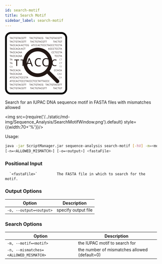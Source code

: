 ```yaml
---
id: search-motif
title: Search Motif
sidebar_label: search-motif
---
```


![search-motif](/../static/icons/Sequence_Analysis/SearchMotif_square.svg)

Search for an IUPAC DNA sequence motif in FASTA files with mismatches allowed

<img src={require('/../static/md-img/Sequence_Analysis/SearchMotifWindow.png').default} style={{width:70+'%'}}/>

Usage:
```bash
java -jar ScriptManager.jar sequence-analysis search-motif [-hV] -m=<motif>
[-n=<ALLOWED_MISMATCH>] [-o=<output>] <fastaFile>
```

### Positional Input

      `<fastaFile>`         The FASTA file in which to search for the motif.

### Output Options

| Option | Description |
| ------ | ----------- |
| `-o, --output=<output>` | specify output file |


### Search Options

| Option | Description |
| ------ | ----------- |
| `-m, --motif=<motif>` | the IUPAC motif to search for |
| `-n, --mismatches=<ALLOWED_MISMATCH>` | the number of mismatches allowed (default=0) |_


[fasta-format]:/docs/References/file-formats#fasta
